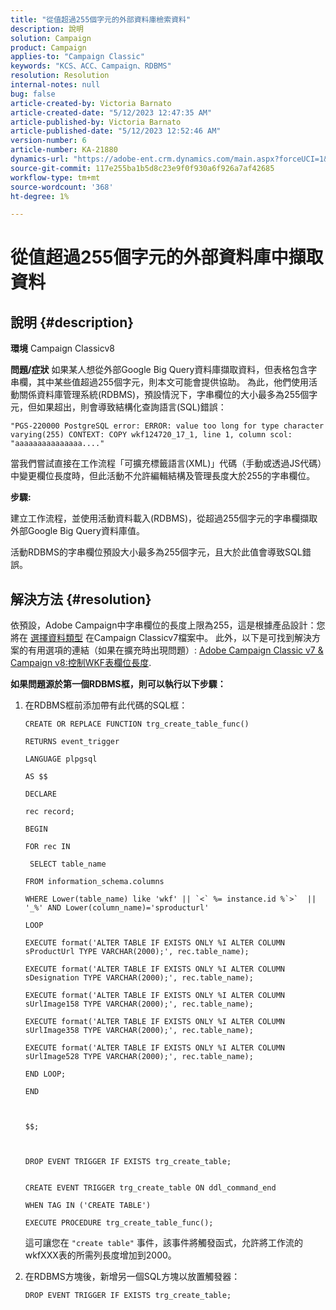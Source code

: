 ```yaml
---
title: "從值超過255個字元的外部資料庫檢索資料"
description: 說明
solution: Campaign
product: Campaign
applies-to: "Campaign Classic"
keywords: "KCS、ACC、Campaign、RDBMS"
resolution: Resolution
internal-notes: null
bug: false
article-created-by: Victoria Barnato
article-created-date: "5/12/2023 12:47:35 AM"
article-published-by: Victoria Barnato
article-published-date: "5/12/2023 12:52:46 AM"
version-number: 6
article-number: KA-21880
dynamics-url: "https://adobe-ent.crm.dynamics.com/main.aspx?forceUCI=1&pagetype=entityrecord&etn=knowledgearticle&id=079d8f90-5ef0-ed11-8849-6045bd006268"
source-git-commit: 117e255ba1b5d8c23e9f0f930a6f926a7af42685
workflow-type: tm+mt
source-wordcount: '368'
ht-degree: 1%

---
```


# 從值超過255個字元的外部資料庫中擷取資料

## 說明 {#description}


<b>環境</b>
Campaign Classicv8

<b>問題/症狀</b>
如果某人想從外部Google Big Query資料庫擷取資料，但表格包含字串欄，其中某些值超過255個字元，則本文可能會提供協助。 為此，他們使用活動關係資料庫管理系統(RDBMS)，預設情況下，字串欄位的大小最多為255個字元，但如果超出，則會導致結構化查詢語言(SQL)錯誤：

`"PGS-220000 PostgreSQL error: ERROR: value too long for type character varying(255) CONTEXT: COPY wkf124720_17_1, line 1, column scol: "aaaaaaaaaaaaaaa...."`



當我們嘗試直接在工作流程「可擴充標籤語言(XML)」代碼（手動或透過JS代碼）中變更欄位長度時，但此活動不允許編輯結構及管理長度大於255的字串欄位。



<b>步驟:</b>

建立工作流程，並使用活動資料載入(RDBMS)，從超過255個字元的字串欄擷取外部Google Big Query資料庫值。

活動RDBMS的字串欄位預設大小最多為255個字元，且大於此值會導致SQL錯誤。


## 解決方法 {#resolution}


依預設，Adobe Campaign中字串欄位的長度上限為255，這是根據產品設計：您將在 [選擇](https://experienceleague.adobe.com/docs/campaign-classic/using/configuring-campaign-classic/data-model/data-model-best-practices.html?lang=en#data-types)[資料](https://experienceleague.adobe.com/docs/campaign-classic/using/configuring-campaign-classic/data-model/data-model-best-practices.html?lang=en#data-types)[類型](https://experienceleague.adobe.com/docs/campaign-classic/using/configuring-campaign-classic/data-model/data-model-best-practices.html?lang=en#data-types) 在Campaign Classicv7檔案中。 此外，以下是可找到解決方案的有用選項的連結（如果在擴充時出現問題）: [Adobe Campaign Classic v7 &amp; Campaign v8:控制WKF表欄位長度](https://experienceleaguecommunities.adobe.com/t5/adobe-campaign-classic-questions/controlling-wkf-table-field-length/td-p/355506).

<b>如果問題源於第一個RDBMS框，則可以執行以下步驟：</b>



1. 在RDBMS框前添加帶有此代碼的SQL框：

   ```
   CREATE OR REPLACE FUNCTION trg_create_table_func()
   
   RETURNS event_trigger
   
   LANGUAGE plpgsql
   
   AS $$
   
   DECLARE
   
   rec record;
   
   BEGIN
   
   FOR rec IN
   
    SELECT table_name
   
   FROM information_schema.columns
   
   WHERE Lower(table_name) like 'wkf' || `<` %= instance.id %`>`  || '_%' AND Lower(column_name)='sproducturl'
   
   LOOP
   
   EXECUTE format('ALTER TABLE IF EXISTS ONLY %I ALTER COLUMN sProductUrl TYPE VARCHAR(2000);', rec.table_name);
   
   EXECUTE format('ALTER TABLE IF EXISTS ONLY %I ALTER COLUMN sDesignation TYPE VARCHAR(2000);', rec.table_name);
   
   EXECUTE format('ALTER TABLE IF EXISTS ONLY %I ALTER COLUMN sUrlImage158 TYPE VARCHAR(2000);', rec.table_name);
   
   EXECUTE format('ALTER TABLE IF EXISTS ONLY %I ALTER COLUMN sUrlImage358 TYPE VARCHAR(2000);', rec.table_name);
   
   EXECUTE format('ALTER TABLE IF EXISTS ONLY %I ALTER COLUMN sUrlImage528 TYPE VARCHAR(2000);', rec.table_name);
   
   END LOOP;
   
   END
   
   
   
   $$;
   
   
   
   DROP EVENT TRIGGER IF EXISTS trg_create_table;
   
   
   CREATE EVENT TRIGGER trg_create_table ON ddl_command_end
   
   WHEN TAG IN ('CREATE TABLE')
   
   EXECUTE PROCEDURE trg_create_table_func();
   ```






   這可讓您在 `"create table"` 事件，該事件將觸發函式，允許將工作流的wkfXXX表的所需列長度增加到2000。
2. 在RDBMS方塊後，新增另一個SQL方塊以放置觸發器：

   `DROP EVENT TRIGGER IF EXISTS trg_create_table;`

